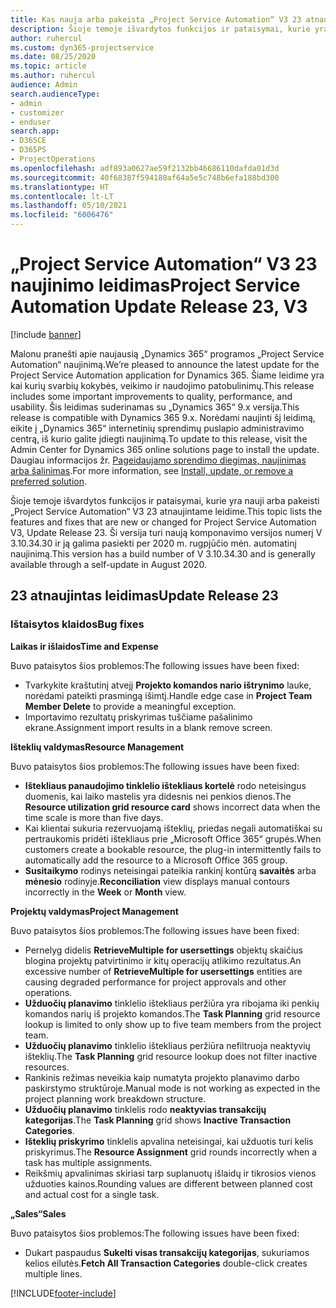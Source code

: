 ```yaml
---
title: Kas nauja arba pakeista „Project Service Automation“ V3 23 atnaujintame leidime
description: Šioje temoje išvardytos funkcijos ir pataisymai, kurie yra pasiekiami „Project Service Automation“ V3 23 atnaujintame leidime.
author: ruhercul
ms.custom: dyn365-projectservice
ms.date: 08/25/2020
ms.topic: article
ms.author: ruhercul
audience: Admin
search.audienceType:
- admin
- customizer
- enduser
search.app:
- D365CE
- D365PS
- ProjectOperations
ms.openlocfilehash: adf893a0627ae59f2132bb46686110dafda01d3d
ms.sourcegitcommit: 40f68387f594180af64a5e5c748b6efa188bd300
ms.translationtype: HT
ms.contentlocale: lt-LT
ms.lasthandoff: 05/10/2021
ms.locfileid: "6006476"
---
```

# <a name="project-service-automation-update-release-23-v3"></a><span data-ttu-id="ef99b-103">„Project Service Automation“ V3 23 naujinimo leidimas</span><span class="sxs-lookup"><span data-stu-id="ef99b-103">Project Service Automation Update Release 23, V3</span></span>

[!include [banner](../includes/psa-now-project-operations.md)]

<span data-ttu-id="ef99b-104">Malonu pranešti apie naujausią „Dynamics 365“ programos „Project Service Automation“ naujinimą.</span><span class="sxs-lookup"><span data-stu-id="ef99b-104">We’re pleased to announce the latest update for the Project Service Automation application for Dynamics 365.</span></span> <span data-ttu-id="ef99b-105">Šiame leidime yra kai kurių svarbių kokybės, veikimo ir naudojimo patobulinimų.</span><span class="sxs-lookup"><span data-stu-id="ef99b-105">This release includes some important improvements to quality, performance, and usability.</span></span> <span data-ttu-id="ef99b-106">Šis leidimas suderinamas su „Dynamics 365“ 9.x versija.</span><span class="sxs-lookup"><span data-stu-id="ef99b-106">This release is compatible with Dynamics 365 9.x.</span></span> <span data-ttu-id="ef99b-107">Norėdami naujinti šį leidimą, eikite į „Dynamics 365“ internetinių sprendimų puslapio administravimo centrą, iš kurio galite įdiegti naujinimą.</span><span class="sxs-lookup"><span data-stu-id="ef99b-107">To update to this release, visit the Admin Center for Dynamics 365 online solutions page to install the update.</span></span> <span data-ttu-id="ef99b-108">Daugiau informacijos žr. [Pageidaujamo sprendimo diegimas, naujinimas arba šalinimas](/power-platform/admin/install-remove-preferred-solution).</span><span class="sxs-lookup"><span data-stu-id="ef99b-108">For more information, see [Install, update, or remove a preferred solution](/power-platform/admin/install-remove-preferred-solution).</span></span>

<span data-ttu-id="ef99b-109">Šioje temoje išvardytos funkcijos ir pataisymai, kurie yra nauji arba pakeisti „Project Service Automation“ V3 23 atnaujintame leidime.</span><span class="sxs-lookup"><span data-stu-id="ef99b-109">This topic lists the features and fixes that are new or changed for Project Service Automation V3, Update Release 23.</span></span> <span data-ttu-id="ef99b-110">Ši versija turi naują komponavimo versijos numerį V 3.10.34.30 ir ją galima pasiekti per 2020 m. rugpjūčio mėn. automatinį naujinimą.</span><span class="sxs-lookup"><span data-stu-id="ef99b-110">This version has a build number of V 3.10.34.30 and is generally available through a self-update in August 2020.</span></span>

## <a name="update-release-23"></a><span data-ttu-id="ef99b-111">23 atnaujintas leidimas</span><span class="sxs-lookup"><span data-stu-id="ef99b-111">Update Release 23</span></span>

### <a name="bug-fixes"></a><span data-ttu-id="ef99b-112">Ištaisytos klaidos</span><span class="sxs-lookup"><span data-stu-id="ef99b-112">Bug fixes</span></span>

<span data-ttu-id="ef99b-113">**Laikas ir išlaidos**</span><span class="sxs-lookup"><span data-stu-id="ef99b-113">**Time and Expense**</span></span>

<span data-ttu-id="ef99b-114">Buvo pataisytos šios problemos:</span><span class="sxs-lookup"><span data-stu-id="ef99b-114">The following issues have been fixed:</span></span>
- <span data-ttu-id="ef99b-115">Tvarkykite kraštutinį atvejį **Projekto komandos nario ištrynimo** lauke, norėdami pateikti prasmingą išimtį.</span><span class="sxs-lookup"><span data-stu-id="ef99b-115">Handle edge case in **Project Team Member Delete** to provide a meaningful exception.</span></span>
- <span data-ttu-id="ef99b-116">Importavimo rezultatų priskyrimas tuščiame pašalinimo ekrane.</span><span class="sxs-lookup"><span data-stu-id="ef99b-116">Assignment import results in a blank remove screen.</span></span>

<span data-ttu-id="ef99b-117">**Išteklių valdymas**</span><span class="sxs-lookup"><span data-stu-id="ef99b-117">**Resource Management**</span></span>

<span data-ttu-id="ef99b-118">Buvo pataisytos šios problemos:</span><span class="sxs-lookup"><span data-stu-id="ef99b-118">The following issues have been fixed:</span></span>

- <span data-ttu-id="ef99b-119">**Ištekliaus panaudojimo tinklelio ištekliaus kortelė** rodo neteisingus duomenis, kai laiko mastelis yra didesnis nei penkios dienos.</span><span class="sxs-lookup"><span data-stu-id="ef99b-119">The **Resource utilization grid resource card** shows incorrect data when the time scale is more than five days.</span></span>
- <span data-ttu-id="ef99b-120">Kai klientai sukuria rezervuojamą išteklių, priedas negali automatiškai su pertraukomis pridėti ištekliaus prie „Microsoft Office 365“ grupės.</span><span class="sxs-lookup"><span data-stu-id="ef99b-120">When customers create a bookable resource, the plug-in intermittently fails to automatically add the resource to a Microsoft Office 365 group.</span></span>
- <span data-ttu-id="ef99b-121">**Susitaikymo** rodinys neteisingai pateikia rankinį kontūrą **savaitės** arba **mėnesio** rodinyje.</span><span class="sxs-lookup"><span data-stu-id="ef99b-121">**Reconciliation** view displays manual contours incorrectly in the **Week** or **Month** view.</span></span>

<span data-ttu-id="ef99b-122">**Projektų valdymas**</span><span class="sxs-lookup"><span data-stu-id="ef99b-122">**Project Management**</span></span>

<span data-ttu-id="ef99b-123">Buvo pataisytos šios problemos:</span><span class="sxs-lookup"><span data-stu-id="ef99b-123">The following issues have been fixed:</span></span>

- <span data-ttu-id="ef99b-124">Pernelyg didelis **RetrieveMultiple for usersettings** objektų skaičius blogina projektų patvirtinimo ir kitų operacijų atlikimo rezultatus.</span><span class="sxs-lookup"><span data-stu-id="ef99b-124">An excessive number of **RetrieveMultiple for usersettings** entities are causing degraded performance for project approvals and other operations.</span></span>
- <span data-ttu-id="ef99b-125">**Užduočių planavimo** tinklelio ištekliaus peržiūra yra ribojama iki penkių komandos narių iš projekto komandos.</span><span class="sxs-lookup"><span data-stu-id="ef99b-125">The **Task Planning** grid resource lookup is limited to only show up to five team members from the project team.</span></span> 
- <span data-ttu-id="ef99b-126">**Užduočių planavimo** tinklelio ištekliaus peržiūra nefiltruoja neaktyvių išteklių.</span><span class="sxs-lookup"><span data-stu-id="ef99b-126">The **Task Planning** grid resource lookup does not filter inactive resources.</span></span>
- <span data-ttu-id="ef99b-127">Rankinis režimas neveikia kaip numatyta projekto planavimo darbo paskirstymo struktūroje.</span><span class="sxs-lookup"><span data-stu-id="ef99b-127">Manual mode is not working as expected in the project planning work breakdown structure.</span></span>
- <span data-ttu-id="ef99b-128">**Užduočių planavimo** tinklelis rodo **neaktyvias transakcijų kategorijas**.</span><span class="sxs-lookup"><span data-stu-id="ef99b-128">The **Task Planning** grid shows **Inactive Transaction Categories**.</span></span>
- <span data-ttu-id="ef99b-129">**Išteklių priskyrimo** tinklelis apvalina neteisingai, kai užduotis turi kelis priskyrimus.</span><span class="sxs-lookup"><span data-stu-id="ef99b-129">The **Resource Assignment** grid rounds incorrectly when a task has multiple assignments.</span></span>
- <span data-ttu-id="ef99b-130">Reikšmių apvalinimas skiriasi tarp suplanuotų išlaidų ir tikrosios vienos užduoties kainos.</span><span class="sxs-lookup"><span data-stu-id="ef99b-130">Rounding values are different between planned cost and actual cost for a single task.</span></span>

<span data-ttu-id="ef99b-131">**„Sales“**</span><span class="sxs-lookup"><span data-stu-id="ef99b-131">**Sales**</span></span>

<span data-ttu-id="ef99b-132">Buvo pataisytos šios problemos:</span><span class="sxs-lookup"><span data-stu-id="ef99b-132">The following issues have been fixed:</span></span>

- <span data-ttu-id="ef99b-133">Dukart paspaudus **Sukelti visas transakcijų kategorijas**, sukuriamos kelios eilutės.</span><span class="sxs-lookup"><span data-stu-id="ef99b-133">**Fetch All Transaction Categories** double-click creates multiple lines.</span></span>


[!INCLUDE[footer-include](../includes/footer-banner.md)]